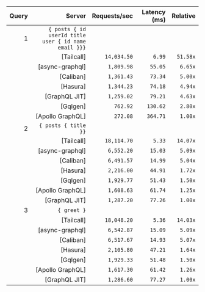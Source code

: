 <!-- PERFORMANCE_RESULTS_START -->

| Query | Server | Requests/sec | Latency (ms) | Relative |
|-------:|--------:|--------------:|--------------:|---------:|
| 1 | `{ posts { id userId title user { id name email }}}` |
|| [Tailcall] | `14,034.50` | `6.99` | `51.58x` |
|| [async-graphql] | `1,809.98` | `55.05` | `6.65x` |
|| [Caliban] | `1,361.43` | `73.34` | `5.00x` |
|| [Hasura] | `1,344.23` | `74.18` | `4.94x` |
|| [GraphQL JIT] | `1,259.02` | `79.21` | `4.63x` |
|| [Gqlgen] | `762.92` | `130.62` | `2.80x` |
|| [Apollo GraphQL] | `272.08` | `364.71` | `1.00x` |
| 2 | `{ posts { title }}` |
|| [Tailcall] | `18,114.70` | `5.33` | `14.07x` |
|| [async-graphql] | `6,552.20` | `15.03` | `5.09x` |
|| [Caliban] | `6,491.57` | `14.99` | `5.04x` |
|| [Hasura] | `2,216.00` | `44.91` | `1.72x` |
|| [Gqlgen] | `1,929.77` | `51.43` | `1.50x` |
|| [Apollo GraphQL] | `1,608.63` | `61.74` | `1.25x` |
|| [GraphQL JIT] | `1,287.20` | `77.26` | `1.00x` |
| 3 | `{ greet }` |
|| [Tailcall] | `18,048.20` | `5.36` | `14.03x` |
|| [async-graphql] | `6,542.87` | `15.09` | `5.09x` |
|| [Caliban] | `6,517.67` | `14.93` | `5.07x` |
|| [Hasura] | `2,105.80` | `47.21` | `1.64x` |
|| [Gqlgen] | `1,929.33` | `51.48` | `1.50x` |
|| [Apollo GraphQL] | `1,617.30` | `61.42` | `1.26x` |
|| [GraphQL JIT] | `1,286.60` | `77.27` | `1.00x` |

<!-- PERFORMANCE_RESULTS_END -->
